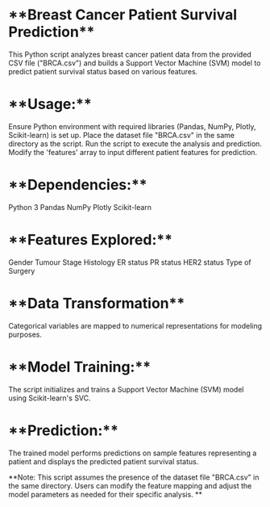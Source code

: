 <h1>**Breast Cancer Patient Survival Prediction**</h1>
This Python script analyzes breast cancer patient data from the provided CSV file ("BRCA.csv") and builds a Support Vector Machine (SVM) model to predict patient survival status based on various features.

<h1>**Usage:**</h1>
Ensure Python environment with required libraries (Pandas, NumPy, Plotly, Scikit-learn) is set up.
Place the dataset file "BRCA.csv" in the same directory as the script.
Run the script to execute the analysis and prediction.
Modify the 'features' array to input different patient features for prediction.


<h1>**Dependencies:**</h1>
Python 3
Pandas
NumPy
Plotly
Scikit-learn


<h1>**Features Explored:**</h1>
Gender
Tumour Stage
Histology
ER status
PR status
HER2 status
Type of Surgery


<h1>**Data Transformation**</h1>
Categorical variables are mapped to numerical representations for modeling purposes.


<h1>**Model Training:**</h1>
The script initializes and trains a Support Vector Machine (SVM) model using Scikit-learn's SVC.


<h1>**Prediction:**</h1>
The trained model performs predictions on sample features representing a patient and displays the predicted patient survival status.


**Note: This script assumes the presence of the dataset file "BRCA.csv" in the same directory. Users can modify the feature mapping and adjust the model parameters as needed for their specific analysis. **
